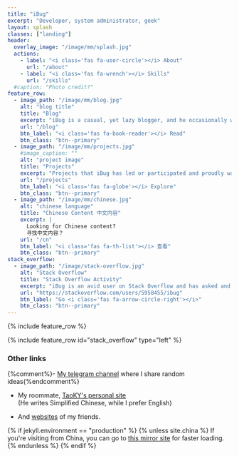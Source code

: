 ```yaml
---
title: "iBug"
excerpt: "Developer, system administrator, geek"
layout: splash
classes: ["landing"]
header:
  overlay_image: "/image/mm/splash.jpg"
  actions:
    - label: "<i class='fas fa-user-circle'></i> About"
      url: "/about"
    - label: "<i class='fas fa-wrench'></i> Skills"
      url: "/skills"
  #caption: "Photo credit?"
feature_row:
  - image_path: "/image/mm/blog.jpg"
    alt: "blog title"
    title: "Blog"
    excerpt: "iBug is a casual, yet lazy blogger, and he occasionally writes something about his new discoveries."
    url: "/blog"
    btn_label: "<i class='fas fa-book-reader'></i> Read"
    btn_class: "btn--primary"
  - image_path: "/image/mm/projects.jpg"
    #image_caption: ""
    alt: "project image"
    title: "Projects"
    excerpt: "Projects that iBug has led or participated and proudly wanting to present you with."
    url: "/projects"
    btn_label: "<i class='fas fa-globe'></i> Explore"
    btn_class: "btn--primary"
  - image_path: "/image/mm/chinese.jpg"
    alt: "chinese language"
    title: "Chinese Content 中文内容"
    excerpt: |
      Looking for Chinese content?  
      寻找中文内容？
    url: "/cn"
    btn_label: "<i class='fas fa-th-list'></i> 查看"
    btn_class: "btn--primary"
stack_overflow:
  - image_path: "/image/stack-overflow.jpg"
    alt: "Stack Overflow"
    title: "Stack Overflow Activity"
    excerpt: "iBug is an avid user on Stack Overflow and has asked and answered a lot of questions. You're highly encouraged to checkout his profile on Stack Overflow."
    url: "https://stackoverflow.com/users/5958455/ibug"
    btn_label: "Go <i class='fas fa-arrow-circle-right'></i>"
    btn_class: "btn--primary"
---
```


{% include feature_row %}

{% include feature_row id="stack_overflow" type="left" %}

### Other links

{%comment%}- [My telegram channel](https://t.me/ibugthought) where I share random ideas{%endcomment%}

- My roommate, [<i class="fas fa-globe-americas"></i> TaoKY's personal site](https://blog.taoky.moe/)  
  (He writes Simplified Chinese, while I prefer English)

- And [<i class="fas fa-globe-americas"></i> websites](/friends) of my friends.

{% if jekyll.environment == "production" %}
{% unless site.china %}
If you're visiting from China, you can go to [this mirror site](https://cn.ibugone.com) for faster loading.
{% endunless %}
{% endif %}

<script>document.getElementById('page-title').insertAdjacentHTML('beforebegin', '<img src="/image/avatar.png" alt="iBug" class="avatar" itemprop="image" />');</script>
